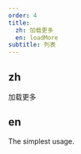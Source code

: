 ```yaml
---
order: 4
title:
  zh: 加载更多
  en: loadMore
subtitle: 列表
---
```


## zh

加载更多

## en

The simplest usage.
